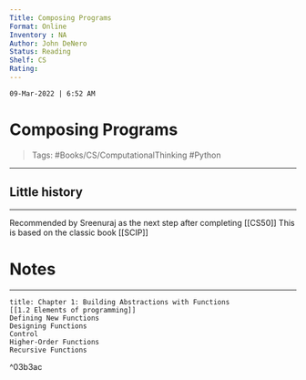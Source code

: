 ```yaml
---
Title: Composing Programs
Format: Online
Inventory : NA
Author: John DeNero
Status: Reading
Shelf: CS
Rating: 
---
```


`09-Mar-2022 | 6:52 AM`

# Composing Programs

>Tags: #Books/CS/ComputationalThinking  #Python 

---

## Little history
---
Recommended by Sreenuraj as the next step after completing [[CS50]]
This is based on the classic book [[SCIP]] 


# Notes 
---


``` ad-note
title: Chapter 1: Building Abstractions with Functions
[[1.2 Elements of programming]]
Defining New Functions
Designing Functions
Control
Higher-Order Functions
Recursive Functions
```

^03b3ac


